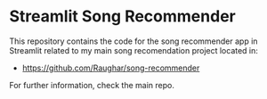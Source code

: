 # Streamlit Song Recommender

This repository contains the code for the song recommender app in Streamlit related to my main song recomendation project located in:

- https://github.com/Raughar/song-recommender

For further information, check the main repo.

